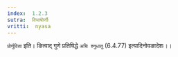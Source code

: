 ```yaml
---
index:  1.2.3
sutra:  विभाषोर्णोः
vritti:  nyasa
---
```


`प्रोर्णुविता` इति। ङित्वाद् गुणे प्रतिषिद्धे `अचि श्नुधातु` (6.4.77) इत्यादिनोवङादेशः।।

